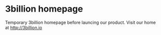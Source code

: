 3billion homepage
===================

Temporary 3billion homepage before launcing our product. 
Visit our home at http://3billion.io
